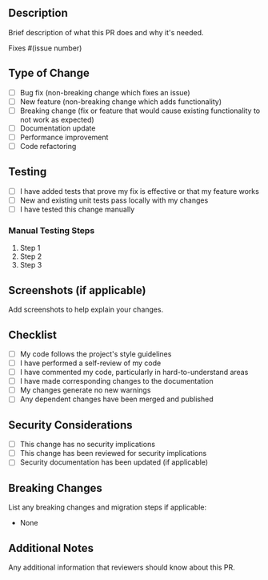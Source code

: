 ## Description

Brief description of what this PR does and why it's needed.

Fixes #(issue number)

## Type of Change

- [ ] Bug fix (non-breaking change which fixes an issue)
- [ ] New feature (non-breaking change which adds functionality)
- [ ] Breaking change (fix or feature that would cause existing functionality to not work as expected)
- [ ] Documentation update
- [ ] Performance improvement
- [ ] Code refactoring

## Testing

- [ ] I have added tests that prove my fix is effective or that my feature works
- [ ] New and existing unit tests pass locally with my changes
- [ ] I have tested this change manually

### Manual Testing Steps

1. Step 1
2. Step 2
3. Step 3

## Screenshots (if applicable)

Add screenshots to help explain your changes.

## Checklist

- [ ] My code follows the project's style guidelines
- [ ] I have performed a self-review of my code
- [ ] I have commented my code, particularly in hard-to-understand areas
- [ ] I have made corresponding changes to the documentation
- [ ] My changes generate no new warnings
- [ ] Any dependent changes have been merged and published

## Security Considerations

- [ ] This change has no security implications
- [ ] This change has been reviewed for security implications
- [ ] Security documentation has been updated (if applicable)

## Breaking Changes

List any breaking changes and migration steps if applicable:

- None

## Additional Notes

Any additional information that reviewers should know about this PR.
